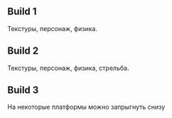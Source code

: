 ## Build 1
Текстуры, персонаж, физика.
## Build 2
Текстуры, персонаж, физика, стрельба.
## Build 3
На некоторые платформы можно запрыгнуть снизу
